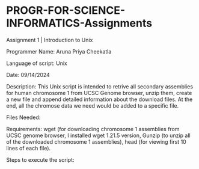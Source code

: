 # PROGR-FOR-SCIENCE-INFORMATICS-Assignments

Assignment 1 | Introduction to Unix

Programmer Name: Aruna Priya Cheekatla

Language of script: Unix

Date: 09/14/2024

Description: This Unix script is intended to retrive all secondary assemblies for human chromosome 1 from UCSC Genome browser, unzip them, create a new file and append detailed information about the download files. At the end, all the chromose data we need would be added to a specific file. 

Files Needed: 

Requirements: wget (for downloading chromosome 1 assemblies from UCSC genome browser, I installed wget 1.21.5 version, Gunzip (to unzip all of the downloaded chromosome 1 assemblies), head (for viewing first 10 lines of each file). 

Steps to execute the script: 
